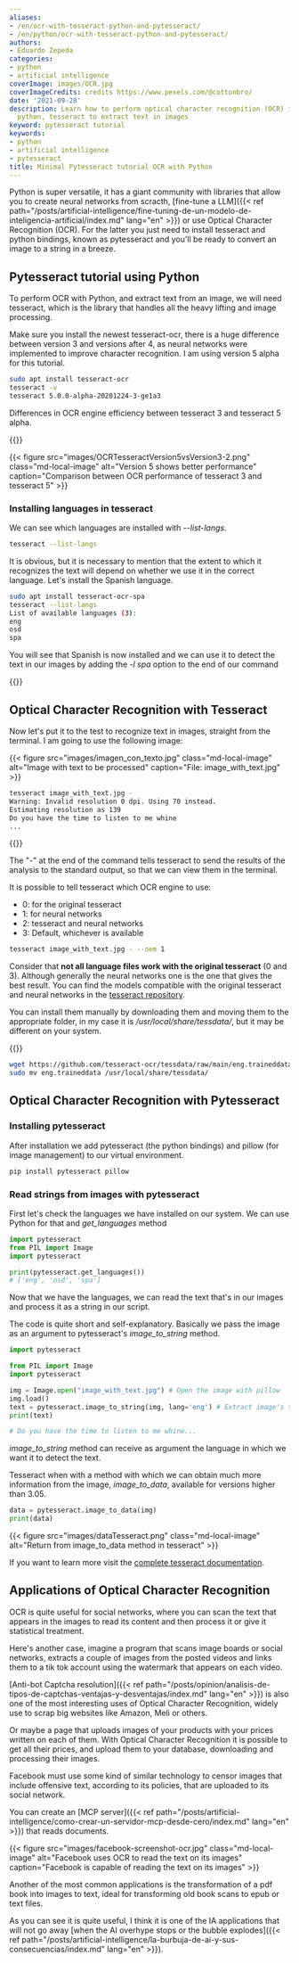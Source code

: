 ```yaml
---
aliases:
- /en/ocr-with-tesseract-python-and-pytesseract/
- /en/python/ocr-with-tesseract-python-and-pytesseract/
authors:
- Eduardo Zepeda
categories:
- python
- artificial intelligence
coverImage: images/OCR.jpg
coverImageCredits: credits https://www.pexels.com/@cottonbro/
date: '2021-09-28'
description: Learn how to perform optical character recognition (OCR) in this tutorial using Pytesseract on images using
  python, tesseract to extract text in images
keyword: pytesseract tutorial
keywords:
- python
- artificial intelligence
- pytesseract
title: Minimal Pytesseract tutorial OCR with Python
---
```


Python is super versatile, it has a giant community with libraries that allow you to create neural networks from scracth, [fine-tune a LLM]({{< ref path="/posts/artificial-intelligence/fine-tuning-de-un-modelo-de-inteligencia-artificial/index.md" lang="en" >}}) or use Optical Character Recognition (OCR). For the latter you just need to install tesseract and python bindings, known as pytesseract and you'll be ready to convert an image to a string in a breeze.

## Pytesseract tutorial using Python

To perform OCR with Python, and extract text from an image, we will need tesseract, which is the library that handles all the heavy lifting and image processing.

Make sure you install the newest tesseract-ocr, there is a huge difference between version 3 and versions after 4, as neural networks were implemented to improve character recognition. I am using version 5 alpha for this tutorial.

```bash
sudo apt install tesseract-ocr
tesseract -v
tesseract 5.0.0-alpha-20201224-3-ge1a3
```

Differences in OCR engine efficiency between tesseract 3 and tesseract 5 alpha. 

{{<ad0>}}

{{< figure src="images/OCRTesseractVersion5vsVersion3-2.png" class="md-local-image" alt="Version 5 shows better performance" caption="Comparison between OCR performance of tesseract 3 and tesseract 5" >}}

### Installing languages in tesseract

We can see which languages are installed with _--list-langs_.

```bash
tesseract --list-langs
```

It is obvious, but it is necessary to mention that the extent to which it recognizes the text will depend on whether we use it in the correct language. Let's install the Spanish language.

```bash
sudo apt install tesseract-ocr-spa
tesseract --list-langs
List of available languages (3):
eng
osd
spa
```

You will see that Spanish is now installed and we can use it to detect the text in our images by adding the _-l spa_ option to the end of our command

{{<ad1>}}

## Optical Character Recognition with Tesseract

Now let's put it to the test to recognize text in images, straight from the terminal. I am going to use the following image:

{{< figure src="images/imagen_con_texto.jpg" class="md-local-image" alt="Image with text to be processed" caption="File: image_with_text.jpg" >}}

```bash
tesseract image_with_text.jpg -
Warning: Invalid resolution 0 dpi. Using 70 instead.
Estimating resolution as 139
Do you have the time to listen to me whine
...
```

{{<ad2>}}

The "-" at the end of the command tells tesseract to send the results of the analysis to the standard output, so that we can view them in the terminal.

It is possible to tell tesseract which OCR engine to use:

* 0: for the original tesseract
* 1: for neural networks
* 2: tesseract and neural networks
* 3: Default, whichever is available

```bash
tesseract image_with_text.jpg - --oem 1
```

Consider that **not all language files work with the original tesseract** (0 and 3). Although generally the neural networks one is the one that gives the best result. You can find the models compatible with the original tesseract and neural networks in the [tesseract repository](https://github.com/tesseract-ocr/tessdata#?).

You can install them manually by downloading them and moving them to the appropriate folder, in my case it is _/usr/local/share/tessdata/_, but it may be different on your system.

{{<ad3>}}

```bash
wget https://github.com/tesseract-ocr/tessdata/raw/main/eng.traineddata
sudo mv eng.traineddata /usr/local/share/tessdata/
```

## Optical Character Recognition with Pytesseract

### Installing pytesseract

After installation we add pytesseract (the python bindings) and pillow (for image management) to our virtual environment.

```bash
pip install pytesseract pillow
```

### Read strings from images with pytesseract

First let's check the languages we have installed on our system. We can use Python for that and *get_languages* method

```python
import pytesseract
from PIL import Image
import pytesseract

print(pytesseract.get_languages())
# ['eng', 'osd', 'spa']
```

Now that we have the languages, we can read the text that's in our images and process it as a string in our script.

The code is quite short and self-explanatory. Basically we pass the image as an argument to pytesseract's *image_to_string* method.

```python
import pytesseract

from PIL import Image
import pytesseract

img = Image.open("image_with_text.jpg") # Open the image with pillow
img.load()
text = pytesseract.image_to_string(img, lang='eng') # Extract image's text
print(text)

# Do you have the time to listen to me whine...
```

*image_to_string* method can receive as argument the language in which we want it to detect the text.

Tesseract when with a method with which we can obtain much more information from the image, *image_to_data*, available for versions higher than 3.05.

```python
data = pytesseract.image_to_data(img)
print(data)
```

{{< figure src="images/dataTesseract.png" class="md-local-image" alt="Return from image_to_data method in tesseract" >}}

If you want to learn more visit the [complete tesseract documentation](https://github.com/tesseract-ocr/tesseract).

## Applications of Optical Character Recognition

OCR is quite useful for social networks, where you can scan the text that appears in the images to read its content and then process it or give it statistical treatment.

Here's another case, imagine a program that scans image boards or social networks, extracts a couple of images from the posted videos and links them to a tik tok account using the watermark that appears on each video.

[Anti-bot Captcha resolution]({{< ref path="/posts/opinion/analisis-de-tipos-de-captchas-ventajas-y-desventajas/index.md" lang="en" >}}) is also one of the most interesting uses of Optical Character Recognition, widely use to scrap big websites like Amazon, Meli or others.

Or maybe a page that uploads images of your products with your prices written on each of them. With Optical Character Recognition it is possible to get all their prices, and upload them to your database, downloading and processing their images.

Facebook must use some kind of similar technology to censor images that include offensive text, according to its policies, that are uploaded to its social network.

You can create an [MCP server]({{< ref path="/posts/artificial-intelligence/como-crear-un-servidor-mcp-desde-cero/index.md" lang="en" >}}) that reads documents.

{{< figure src="images/facebook-screenshot-ocr.jpg" class="md-local-image" alt="Facebook uses OCR to read the text on its images" caption="Facebook is capable of reading the text on its images" >}}

Another of the most common applications is the transformation of a pdf book into images to text, ideal for transforming old book scans to epub or text files.

As you can see it is quite useful, I think it is one of the IA applications that will not go away [when the AI overhype stops or the bubble explodes]({{< ref path="/posts/artificial-intelligence/la-burbuja-de-ai-y-sus-consecuencias/index.md" lang="en" >}}).
